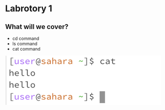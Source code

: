 # Labrotory 1

## What will we cover?

- cd command
- ls command
- cat command

![Image](catNoArg.png)

